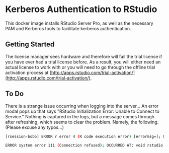 # Kerberos Authentication to RStudio #

This docker image installs RStudio Server Pro, as well as the necessary PAM and Kerberos tools to facilitate kerberos authentication.

## Getting Started ##

The license manager sees hardware and therefore will fail the trial license if you have ever had a trial license before.  As a result, you will either need an actual license to work with or you will need to go through the offline trial activation process at [http://apps.rstudio.com/trial-activation/](http://apps.rstudio.com/trial-activation/).  

## To Do ##

There is a strange issue occurring when logging into the server... An error modal pops up that says "RStudio Initialization Error: Unable to Connect to Service."  Nothing is captured in the logs, but a message comes through after refreshing, which seems to clear the problem.  Namely, the following.  (Please excuse any typos...)

```bash
[rsession-bobo] ERROR r error 4 (R code execution error) [errormsg=]; OCCURRED AT: rstudio::core::Error rstudio::r::exec::executeSafely(rstudio_boost::function<void()>) /home/ubuntu/rstudio-pro/src/cpp/r/RExec.cpp:212; LOGGED FROM: void rstudio::session::{anonymous}::processEvents() /home/ubuntu/rstudio-pro/src/cpp/session/SessionHttpMethods.cpp:91

ERROR system error 111 (Connection refused); OCCURRED AT: void rstudio::core::http::LocalStreamAsyncClient::handleConnect(const rstudio_boost::system::error_code&) /home/ubuntu/rstudio-pro/src/cpp/core/include/core/http/LocalStreamAsyncClient.hpp:119
```

